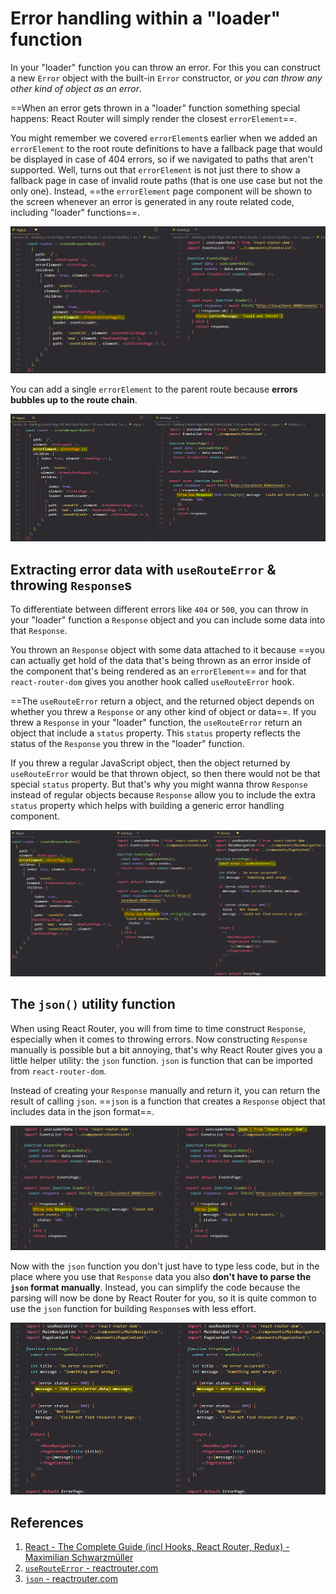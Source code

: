 # Error handling within a "loader" function

In your "loader" function you can throw an error. For this you can construct a new `Error` object with the built-in `Error` constructor, or _you can throw any other kind of object as an error_.

==When an error gets thrown in a "loader" function something special happens: React Router will simply render the closest `errorElement`==. 

You might remember we covered `errorElement`s earlier when we added an `errorElement` to the root route definitions to have a fallback page that would be displayed in case of 404 errors, so if we navigated to paths that aren't supported. Well, turns out that `errorElement` is not just there to show a fallback page in case of invalid route paths (that is one use case but not the only one). Instead, ==the `errorElement` page component will be shown to the screen whenever an error is generated in any route related code, including "loader" functions==.

![Errors_with_loader_function1](../../img/Errors_with_loader_function1.jpg)

You can add a single `errorElement` to the parent route because **errors bubbles up to the route chain**.

![Errors_with_loader_function](../../img/Errors_with_loader_function.jpg)

## Extracting error data with `useRouteError` & throwing `Response`s

To differentiate between different errors like `404` or `500`, you can throw in your "loader" function a `Response` object and you can include some data into that `Response`.

You thrown an `Response` object with some data attached to it because ==you can actually get hold of the data that's being thrown as an error inside of the component that's being rendered as an `errorElement`== and for that `react-router-dom` gives you another hook called `useRouteError` hook.

==The `useRouteError` return a object, and the returned object depends on whether you threw a `Response` or any other kind of object or data==. If you threw a `Response` in your "loader" function, the `useRouteError` return an object that include a `status` property. This `status` property reflects the status of the `Response` you threw in the "loader" function.

If you threw a regular JavaScript object, then the object returned by `useRouteError` would be that thrown object, so then there would not be that special `status` property. But that's why you might wanna throw `Response` instead of regular objects because `Response` allow you to include the extra `status` property which helps with building a generic error handling component.

![Errors_with_loader_function2](../../img/Errors_with_loader_function2.jpg)

## The `json()` utility function

When using React Router, you will from time to time construct `Response`, especially when it comes to throwing errors. Now constructing `Response` manually is possible but a bit annoying, that's why React Router gives you a little helper utility: the `json` function. `json` is function that can be imported from `react-router-dom`.

Instead of creating your `Response` manually and return it, you can return the result of calling `json`. ==`json` is a function that creates a `Response` object that includes data in the json format==.

![Errors_with_loader_function3](../../img/Errors_with_loader_function3.jpg)

Now with the `json` function you don't just have to type less code, but in the place where you use that `Response` data you also **don't have to parse the `json` format manually**. Instead, you can simplify the code because the parsing will now be done by React Router for you, so it is quite common to use the `json` function for building `Response`s with less effort.

![Errors_with_loader_function4](../../img/Errors_with_loader_function4.jpg)

## References

1. [React - The Complete Guide (incl Hooks, React Router, Redux) - Maximilian Schwarzmüller](https://www.udemy.com/course/react-the-complete-guide-incl-redux/)
2. [`useRouteError` - reactrouter.com](https://reactrouter.com/en/main/hooks/use-route-error)
3. [`json` - reactrouter.com](https://reactrouter.com/en/main/fetch/json)